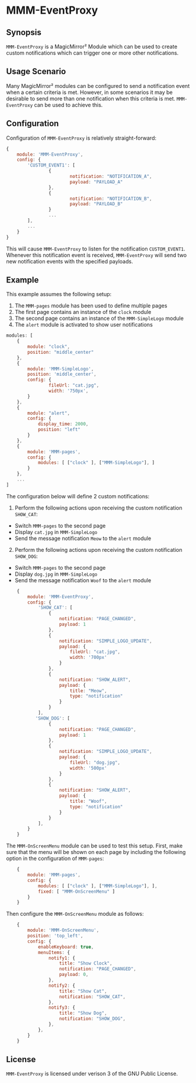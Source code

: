 # MMM-EventProxy

## Synopsis
`MMM-EventProxy` is a MagicMirror² Module which can be used to create custom notifications which can trigger one or more other notifications.

## Usage Scenario

Many MagicMirror² modules can be configured to send a notification event when a certain criteria is met.  However, in some scenarios it may be desirable to send more than one notification when this criteria is met.  `MMM-EventProxy` can be used to achieve this.

## Configuration

Configuration of `MMM-EventProxy` is relatively straight-forward:
````javascript
{
    module: 'MMM-EventProxy',
    config: {
        'CUSTOM_EVENT1': [
                {
                        notification: "NOTIFICATION_A",
                        payload: "PAYLOAD_A"
                },
                {
                        notification: "NOTIFICATION_B",
                        payload: "PAYLOAD_B"
                }
                ...
        ],
        ...
    }
}
````
This will cause `MMM-EventProxy` to listen for the notification `CUSTOM_EVENT1`.  Whenever this notification event is received, `MMM-EventProxy` will send two new notification events with the specified payloads.

## Example

This example assumes the following setup:

1. The `MMM-pages` module has been used to define multiple pages
2. The first page contains an instance of the `clock` module
3. The second page contains an instance of the `MMM-SimpleLogo` module
4. The `alert` module is activated to show user notifications

````javascript
modules: [
    {
        module: "clock",
        position: "middle_center"
    },
    {
        module: 'MMM-SimpleLogo',
        position: 'middle_center',
        config: {
                fileUrl: "cat.jpg",
                width: '750px',
        }
    },
    {
        module: "alert",
        config: {
            display_time: 2000,
            position: "left"
        }
    },
    {
        module: 'MMM-pages',
        config: {
            modules: [ ["clock" ], ["MMM-SimpleLogo"], ]
        }
    },
    ...
]
````
The configuration below will define 2 custom notifications:

1. Perform the following actions upon receiving the custom notification `SHOW_CAT`:
* Switch `MMM-pages` to the second page
* Display `cat.jpg` in `MMM-SimpleLogo`
* Send the message notification `Meow` to the `alert` module
2. Perform the following actions upon receiving the custom notification `SHOW_DOG`:
* Switch `MMM-pages` to the second page
* Display `dog.jpg` in `MMM-SimpleLogo`
* Send the message notification `Woof` to the `alert` module

````javascript
    {
        module: 'MMM-EventProxy',
        config: {
            'SHOW_CAT': [
                {
                    notification: "PAGE_CHANGED",
                    payload: 1
                },
                {
                    notification: "SIMPLE_LOGO_UPDATE",
                    payload: {
                        fileUrl: "cat.jpg",
                        width: '700px'
                    }
                },
                {
                    notification: "SHOW_ALERT",
                    payload: {
                        title: "Meow",
                        type: "notification"
                    }
                }
            ],
           'SHOW_DOG': [
                {
                    notification: "PAGE_CHANGED",
                    payload: 1
                },
                {
                    notification: "SIMPLE_LOGO_UPDATE",
                    payload: {
                        fileUrl: "dog.jpg",
                        width: '500px'
                    }
                },
                {
                    notification: "SHOW_ALERT",
                    payload: {
                        title: "Woof",
                        type: "notification"
                    }
                }
            ],
        }
    }
````
The `MMM-OnScreenMenu` module can be used to test this setup.  First, make sure that the menu will be shown on each page by including the following option in the configuration of `MMM-pages`:
````javascript
    {
        module: 'MMM-pages',
        config: {
            modules: [ ["clock" ], ["MMM-SimpleLogo"], ],
            fixed: [ "MMM-OnScreenMenu" ]
        }
    }
````
Then configure the `MMM-OnScreenMenu` module as follows:
````javascript
    {
        module: 'MMM-OnScreenMenu',
        position: 'top_left',
        config: {
            enableKeyboard: true,
            menuItems: {
                notify1: {
                    title: "Show Clock",
                    notification: "PAGE_CHANGED",
                    payload: 0,
                },
                notify2: {
                    title: "Show Cat",
                    notification: "SHOW_CAT",
                },
                notify3: {
                    title: "Show Dog",
                    notification: "SHOW_DOG",
                },
            },
        }
    }

````

## License

`MMM-EventProxy` is licensed under verison 3 of the GNU Public License.
